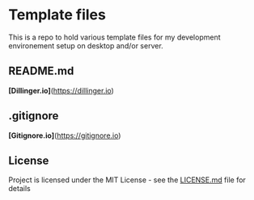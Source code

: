 # Template files

This is a repo to hold various template files for my development environement setup on desktop and/or server.

## README.md

**[Dillinger.io]**(https://dillinger.io)

## .gitignore

**[Gitignore.io]**(https://gitignore.io)

## License

Project is licensed under the MIT License - see the [LICENSE.md](LICENSE.md) file for details
